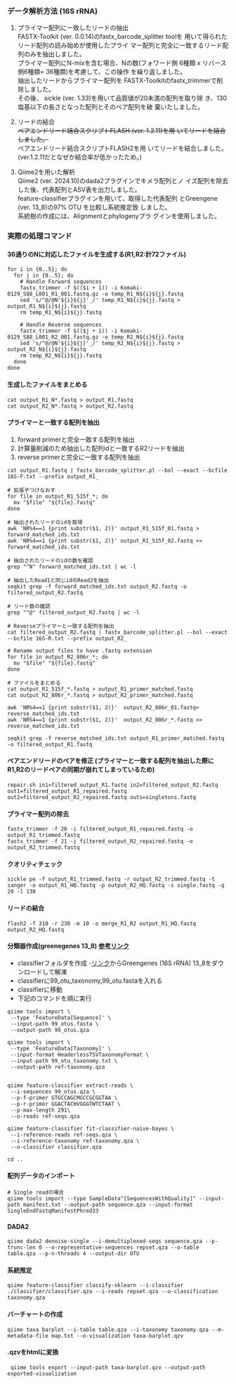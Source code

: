 ### **データ解析方法 (16S rRNA)**
 1. プライマー配列に一致したリードの抽出  
FASTX-Toolkit (ver. 0.0.14)のfastx_barcode_splitter toolを
用いて得られたリード配列の読み始めが使用したプライ
マー配列と完全に一致するリード配列のみを抽出しました。  
プライマー配列にN-mixを含む場合、Nの数(フォワード側
6種類 x リバース側6種類= 36種類)を考慮して、この操作
を繰り返しました。  
抽出したリードからプライマー配列を
FASTX-Toolkitのfastx_trimmerで削除しました。  
その後、
sickle (ver. 1.33)を用いて品質値が20未満の配列を取り除
き、130塩基以下の長さとなった配列とそのペア配列を破
棄いたしました。  

 2. リードの結合  
~~ペアエンドリード結合スクリプトFLASH (ver. 1.2.11)を用
いてリードを結合しました。~~  
ペアエンドリード結合スクリプトFLASH2を用
いてリードを結合しました。  
(ver.1.2.11だとなぜか結合率が低かったため。)

 3. Qiime2を用いた解析  
Qiime2 (ver. 2024.10)のdada2プラグインでキメラ配列とノ
イズ配列を除去した後、代表配列とASV表を出力しました。  
feature-classifierプラグインを用いて、取得した代表配列
とGreengene (ver. 13_8)の97% OTU を比較し系統推定致
しました。  
系統樹の作成には、Alignmentとphylogenyプラ
グインを使用しました。


### **実際の処理コマンド**  
#### 36通りのNに対応したファイルを生成する(R1,R2:計72ファイル)
```
for i in {0..5}; do
  for j in {0..5}; do
    # Handle Forward sequences
    fastx_trimmer -f $(($i + 1)) -i Komaki-0129_S88_L001_R1_001.fastq.gz -o temp_R1_N${i}${j}.fastq
    sed 's/^@/@N'${i}${j}'_/' temp_R1_N${i}${j}.fastq > output_R1_N${i}${j}.fastq
    rm temp_R1_N${i}${j}.fastq

    # Handle Reverse sequences
    fastx_trimmer -f $(($j + 1)) -i Komaki-0129_S88_L001_R2_001.fastq.gz -o temp_R2_N${i}${j}.fastq
    sed 's/^@/@N'${i}${j}'_/' temp_R2_N${i}${j}.fastq > output_R2_N${i}${j}.fastq
    rm temp_R2_N${i}${j}.fastq
  done
done 
```

#### 生成したファイルをまとめる
```
cat output_R1_N*.fastq > output_R1.fastq
cat output_R2_N*.fastq > output_R2.fastq
```


#### プライマーと一致する配列を抽出<br>
1. forward primerと完全一致する配列を抽出
2. 計算量削減のため抽出した配列idと一致するR2リードを抽出
3. reverse primerと完全に一致する配列を抽出
```
cat output_R1.fastq | fastx_barcode_splitter.pl --bol --exact --bcfile 16S-F.txt --prefix output_R1_

# 拡張子つけなおす
for file in output_R1_515f_*; do
  mv "$file" "${file}.fastq"
done

# 抽出されたリードのidを取得
awk 'NR%4==1 {print substr($1, 2)}' output_R1_515f_01.fastq > forward_matched_ids.txt
awk 'NR%4==1 {print substr($1, 2)}' output_R1_515f_02.fastq >> forward_matched_ids.txt

# 抽出されたリードのidの数を確認
grep "^N" forward_matched_ids.txt | wc -l

# 抽出したRead1と同じidのRead2を抽出
seqkit grep -f forward_matched_ids.txt output_R2.fastq -o filtered_output_R2.fastq

# リード数の確認
grep "^@" filtered_output_R2.fastq | wc -l

# Reverseプライマーと一致する配列を抽出
cat filtered_output_R2.fastq | fastx_barcode_splitter.pl --bol --exact --bcfile 16S-R.txt --prefix output_R2_

# Rename output files to have .fastq extension
for file in output_R2_806r_*; do
  mv "$file" "${file}.fastq"
done

# ファイルをまとめる
cat output_R1_515f_*.fastq > output_R1_primer_matched.fastq
cat output_R2_806r_*.fastq > output_R2_primer_matched.fastq

awk 'NR%4==1 {print substr($1, 2)}'  output_R2_806r_01.fastq> reverse_matched_ids.txt
awk 'NR%4==1 {print substr($1, 2)}'  output_R2_806r_*.fastq >> reverse_matched_ids.txt

seqkit grep -f reverse_matched_ids.txt output_R1_primer_matched.fastq -o filtered_output_R1.fastq 
```

#### ペアエンドリードのペアを修正 (プライマーと一致する配列を抽出した際にR1,R2のリードペアの同期が崩れてしまっているため)
```
repair.sh in1=filtered_output_R1.fastq in2=filtered_output_R2.fastq out1=filtered_output_R1_repaired.fastq out2=filtered_output_R2_repaired.fastq outs=singletons.fastq
```

#### プライマー配列の除去
```
fastx_trimmer -f 20 -i filtered_output_R1_repaired.fastq -o output_R1_trimmed.fastq
fastx_trimmer -f 21 -i filtered_output_R2_repaired.fastq -o output_R2_trimmed.fastq
```

#### クオリティチェック
```
sickle pe -f output_R1_trimmed.fastq -r output_R2_trimmed.fastq -t sanger -o output_R1_HQ.fastq -p output_R2_HQ.fastq -s single.fastq -q 20 -l 130
```

#### リードの結合
```
flash2 -f 310 -r 230 -m 10 -o merge_R1_R2 output_R1_HQ.fastq output_R2_HQ.fastq
```


#### 分類器作成(greenegenes 13_8) [参考リンク](https://note.com/nanaimo_/n/n601094548c2c) 
- classifierフォルダを作成
-[リンク](https://docs.qiime2.org/2024.10/data-resources/)からGreengenes (16S rRNA) 13_8をダウンロードして解凍
- classifierに99_otu_taxonomy,99_otu.fastaを入れる
- classifierに移動
- 下記のコマンドを順に実行
```
qiime tools import \
 --type 'FeatureData[Sequence]' \
 --input-path 99_otus.fasta \
 --output-path 99_otus.qza

qiime tools import \
 --type 'FeatureData[Taxonomy]' \
 --input-format HeaderlessTSVTaxonomyFormat \
 --input-path 99_otu_taxonomy.txt \
 --output-path ref-taxonomy.qza


qiime feature-classifier extract-reads \
 --i-sequences 99_otus.qza \
 --p-f-primer GTGCCAGCMGCCGCGGTAA \
 --p-r-primer GGACTACHVGGGTWTCTAAT \
 --p-max-length 291\
 --o-reads ref-seqs.qza

qiime feature-classifier fit-classifier-naive-bayes \
 --i-reference-reads ref-seqs.qza \
 --i-reference-taxonomy ref-taxonomy.qza \
 --o-classifier classifier.qza

cd ..
```


#### 配列データのインポート
```
# Single readの場合
qiime tools import --type SampleData"[SequencesWithQuality]" --input-path manifest.txt --output-path sequence.qza --input-format SingleEndFastqManifestPhred33
```

#### DADA2
```
qiime dada2 denoise-single --i-demultiplexed-seqs sequence.qza --p-trunc-len 0 --o-representative-sequences repset.qza --o-table table.qza --p-n-threads 4 --output-dir OTU
```


#### 系統推定
```
qiime feature-classifier classify-sklearn --i-classifier ./classifier/classifier.qza --i-reads repset.qza --o-classification taxonomy.qza
```

#### バーチャートの作成
```
qiime taxa barplot --i-table table.qza --i-taxonomy taxonomy.qza --m-metadata-file map.txt --o-visualization taxa-barplot.qzv
```

#### .qzvをhtmlに変換
```
 qiime tools export --input-path taxa-barplot.qzv --output-path exported-visualization
 ```


